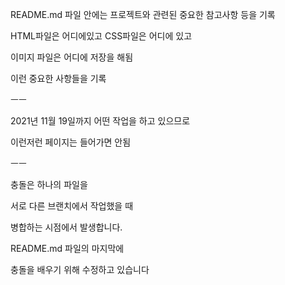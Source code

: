 README.md 파일 안에는 프로젝트와 관련된 중요한 참고사항 등을 기록

HTML파일은 어디에있고
CSS파일은 어디에 있고

이미지 파일은 어디에 저장을 해됨

이런 중요한 사항들을 기록

ㅡㅡ

2021년 11월 19일까지 어떤 작업을 하고 있으므로

이런저런 페이지는 들어가면 안됨

ㅡㅡ

충돌은 하나의 파일을

서로 다른 브랜치에서 작업했을 때

병합하는 시점에서 발생합니다.

README.md 파일의 마지막에

충돌을 배우기 위해 수정하고 있습니다
